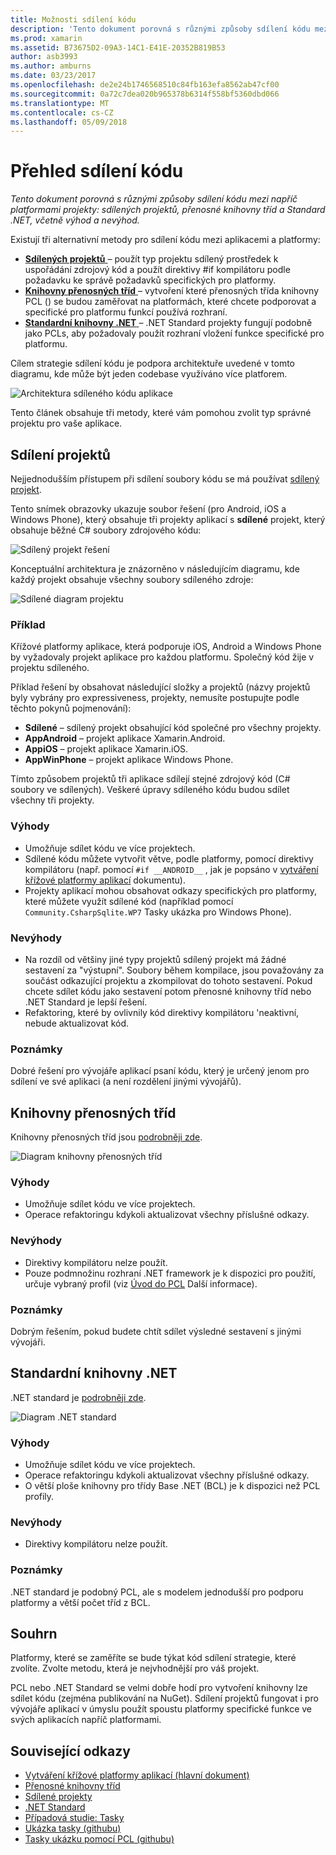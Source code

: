 ```yaml
---
title: Možnosti sdílení kódu
description: 'Tento dokument porovná s různými způsoby sdílení kódu mezi napříč platformami projekty: sdílených projektů, přenosné knihovny tříd a Standard .NET, včetně výhod a nevýhod.'
ms.prod: xamarin
ms.assetid: B73675D2-09A3-14C1-E41E-20352B819B53
author: asb3993
ms.author: amburns
ms.date: 03/23/2017
ms.openlocfilehash: de2e24b1746568510c84fb163efa8562ab47cf00
ms.sourcegitcommit: 0a72c7dea020b965378b6314f558bf5360dbd066
ms.translationtype: MT
ms.contentlocale: cs-CZ
ms.lasthandoff: 05/09/2018
---
```

# <a name="sharing-code-overview"></a>Přehled sdílení kódu

_Tento dokument porovná s různými způsoby sdílení kódu mezi napříč platformami projekty: sdílených projektů, přenosné knihovny tříd a Standard .NET, včetně výhod a nevýhod._

Existují tři alternativní metody pro sdílení kódu mezi aplikacemi a platformy:

-   [**Sdílených projektů** ](#Shared_Projects) – použít typ projektu sdílený prostředek k uspořádání zdrojový kód a použít direktivy #if kompilátoru podle požadavku ke správě požadavků specifických pro platformy.
-   [**Knihovny přenosných tříd** ](#Portable_Class_Libraries) – vytvoření které přenosných třída knihovny PCL () se budou zaměřovat na platformách, které chcete podporovat a specifické pro platformu funkcí používá rozhraní.
-   [**Standardní knihovny .NET** ](#Net_Standard) – .NET Standard projekty fungují podobně jako PCLs, aby požadovaly použít rozhraní vložení funkce specifické pro platformu.

Cílem strategie sdílení kódu je podpora architektuře uvedené v tomto diagramu, kde může být jeden codebase využíváno více platforem.

 ![](code-sharing-images/conceptualarchitecture.png "Architektura sdíleného kódu aplikace")

Tento článek obsahuje tři metody, které vám pomohou zvolit typ správné projektu pro vaše aplikace.

<a name="Shared_Projects" />

## <a name="shared-projects"></a>Sdílení projektů

Nejjednodušším přístupem při sdílení soubory kódu se má používat [sdílený projekt](~/cross-platform/app-fundamentals/shared-projects.md).

Tento snímek obrazovky ukazuje soubor řešení (pro Android, iOS a Windows Phone), který obsahuje tři projekty aplikací s **sdílené** projekt, který obsahuje běžné C# soubory zdrojového kódu:

 ![](code-sharing-images/sharedsolution.png "Sdílený projekt řešení")

Konceptuální architektura je znázorněno v následujícím diagramu, kde každý projekt obsahuje všechny soubory sdíleného zdroje:

 ![](code-sharing-images/sharedassetproject.png "Sdílené diagram projektu")


### <a name="example"></a>Příklad

Křížové platformy aplikace, která podporuje iOS, Android a Windows Phone by vyžadovaly projekt aplikace pro každou platformu. Společný kód žije v projektu sdíleného.

Příklad řešení by obsahovat následující složky a projektů (názvy projektů byly vybrány pro expressiveness, projekty, nemusíte postupujte podle těchto pokynů pojmenování):

-   **Sdílené** – sdílený projekt obsahující kód společné pro všechny projekty.
-   **AppAndroid** – projekt aplikace Xamarin.Android.
-   **AppiOS** – projekt aplikace Xamarin.iOS.
-   **AppWinPhone** – projekt aplikace Windows Phone.


Tímto způsobem projektů tři aplikace sdílejí stejné zdrojový kód (C# soubory ve sdílených). Veškeré úpravy sdíleného kódu budou sdílet všechny tři projekty.


### <a name="benefits"></a>Výhody

-  Umožňuje sdílet kódu ve více projektech.
-  Sdílené kódu můžete vytvořit větve, podle platformy, pomocí direktivy kompilátoru (např. pomocí `#if __ANDROID__` , jak je popsáno v [vytváření křížové platformy aplikací](~/cross-platform/app-fundamentals/building-cross-platform-applications/index.md) dokumentu).
-  Projekty aplikací mohou obsahovat odkazy specifických pro platformy, které můžete využít sdílené kód (například pomocí `Community.CsharpSqlite.WP7` Tasky ukázka pro Windows Phone).



### <a name="disadvantages"></a>Nevýhody

-  Na rozdíl od většiny jiné typy projektů sdílený projekt má žádné sestavení za "výstupní". Soubory během kompilace, jsou považovány za součást odkazující projektu a zkompilovat do tohoto sestavení. Pokud chcete sdílet kódu jako sestavení potom přenosné knihovny tříd nebo .NET Standard je lepší řešení.
-  Refaktoring, které by ovlivnily kód direktivy kompilátoru 'neaktivní, nebude aktualizovat kód.


 <a name="Shared_Remarks" />

### <a name="remarks"></a>Poznámky

Dobré řešení pro vývojáře aplikací psaní kódu, který je určený jenom pro sdílení ve své aplikaci (a není rozdělení jinými vývojářů).

 <a name="Portable_Class_Libraries" />


## <a name="portable-class-libraries"></a>Knihovny přenosných tříd


Knihovny přenosných tříd jsou [podrobněji zde](~/cross-platform/app-fundamentals/pcl.md).

 ![](code-sharing-images/portableclasslibrary.png "Diagram knihovny přenosných tříd")


### <a name="benefits"></a>Výhody

-  Umožňuje sdílet kódu ve více projektech.
-  Operace refaktoringu kdykoli aktualizovat všechny příslušné odkazy.


### <a name="disadvantages"></a>Nevýhody

-  Direktivy kompilátoru nelze použít.
-  Pouze podmnožinu rozhraní .NET framework je k dispozici pro použití, určuje vybraný profil (viz [Úvod do PCL](~/cross-platform/app-fundamentals/pcl.md) Další informace).


### <a name="remarks"></a>Poznámky

Dobrým řešením, pokud budete chtít sdílet výsledné sestavení s jinými vývojáři.



<a name="Net_Standard" />

## <a name="net-standard-libraries"></a>Standardní knihovny .NET

.NET standard je [podrobněji zde](~/cross-platform/app-fundamentals/net-standard.md).

![](code-sharing-images/netstandard.png "Diagram .NET standard")

### <a name="benefits"></a>Výhody

-  Umožňuje sdílet kódu ve více projektech.
-  Operace refaktoringu kdykoli aktualizovat všechny příslušné odkazy.
-  O větší ploše knihovny pro třídy Base .NET (BCL) je k dispozici než PCL profily.

### <a name="disadvantages"></a>Nevýhody

 -  Direktivy kompilátoru nelze použít.

### <a name="remarks"></a>Poznámky

.NET standard je podobný PCL, ale s modelem jednodušší pro podporu platformy a větší počet tříd z BCL.



## <a name="summary"></a>Souhrn

Platformy, které se zaměříte se bude týkat kód sdílení strategie, které zvolíte. Zvolte metodu, která je nejvhodnější pro váš projekt.

PCL nebo .NET Standard se velmi dobře hodí pro vytvoření knihovny lze sdílet kódu (zejména publikování na NuGet). Sdílení projektů fungovat i pro vývojáře aplikací v úmyslu použít spoustu platformy specifické funkce ve svých aplikacích napříč platformami.


## <a name="related-links"></a>Související odkazy

- [Vytváření křížové platformy aplikací (hlavní dokument)](~/cross-platform/app-fundamentals/building-cross-platform-applications/index.md)
- [Přenosné knihovny tříd](~/cross-platform/app-fundamentals/pcl.md)
- [Sdílené projekty](~/cross-platform/app-fundamentals/shared-projects.md)
- [.NET Standard](~/cross-platform/app-fundamentals/net-standard.md)
- [Případová studie: Tasky](~/cross-platform/app-fundamentals/building-cross-platform-applications/case-study-tasky.md)
- [Ukázka tasky (githubu)](https://github.com/xamarin/mobile-samples/tree/master/Tasky)
- [Tasky ukázku pomocí PCL (githubu)](https://github.com/xamarin/mobile-samples/tree/master/TaskyPortable)
